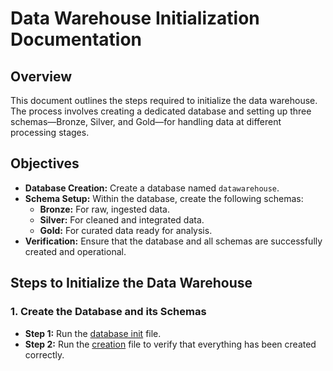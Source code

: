 # Data Warehouse Initialization Documentation

## Overview

This document outlines the steps required to initialize the data warehouse. The process involves creating a dedicated database and setting up three schemas—Bronze, Silver, and Gold—for handling data at different processing stages.

## Objectives

- **Database Creation:** Create a database named `datawarehouse`.
- **Schema Setup:** Within the database, create the following schemas:
  - **Bronze:** For raw, ingested data.
  - **Silver:** For cleaned and integrated data.
  - **Gold:** For curated data ready for analysis.
- **Verification:** Ensure that the database and all schemas are successfully created and operational.

## Steps to Initialize the Data Warehouse

### 1. Create the Database and its Schemas

- **Step 1:** Run the [database init](./00_init_dw_db.sql) file.
- **Step 2:** Run the [creation](./01_CHECK_DataBase_and_Schemas.sql) file to verify that everything has been created correctly.
